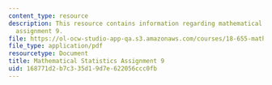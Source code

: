 ```yaml
---
content_type: resource
description: This resource contains information regarding mathematical statistics,
  assignment 9.
file: https://ol-ocw-studio-app-qa.s3.amazonaws.com/courses/18-655-mathematical-statistics-spring-2016/168771d2b7c335d19d7e622056ccc0fb_MIT18_655S16_ProblemSet_9.pdf
file_type: application/pdf
resourcetype: Document
title: Mathematical Statistics Assignment 9
uid: 168771d2-b7c3-35d1-9d7e-622056ccc0fb
---
```

